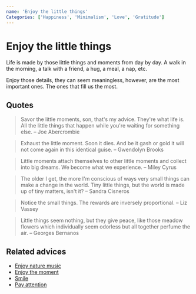 ```yaml
---
name: 'Enjoy the little things'
Categories: ['Happiness', 'Minimalism', 'Love', 'Gratitude']
---
```

# Enjoy the little things

Life is made by those little things and moments from day by day. A walk in the morning, a talk with a friend, a hug, a meal, a nap, etc.

Enjoy those details, they can seem meaningless, however, are the most important ones. The ones that fill us the most.

## Quotes

> Savor the little moments, son, that's my advice. They're what life is. All the little things that happen while you're waiting for something else. – Joe Abercrombie

> Exhaust the little moment. Soon it dies. And be it gash or gold it will not come again in this identical guise. – Gwendolyn Brooks

> Little moments attach themselves to other little moments and collect into big dreams. We become what we experience. – Miley Cyrus

> The older I get, the more I'm conscious of ways very small things can make a change in the world. Tiny little things, but the world is made up of tiny matters, isn't it? – Sandra Cisneros

> Notice the small things. The rewards are inversely proportional. – Liz Vassey

> Little things seem nothing, but they give peace, like those meadow flowers which individually seem odorless but all together perfume the air. – Georges Bernanos

## Related advices

- [Enjoy nature music](../Enjoy%20nature%20music/index.md)
- [Enjoy the moment](../Enjoy%20the%20moment/index.md)
- [Smile](../Smile/index.md)
- [Pay attention](../Pay%20attention/index.md)